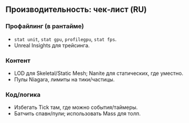 ## Производительность: чек‑лист (RU)

### Профайлинг (в рантайме)
- `stat unit`, `stat gpu`, `profilegpu`, `stat fps`.
- Unreal Insights для трейсинга.

### Контент
- LOD для Skeletal/Static Mesh; Nanite для статических, где уместно.
- Пулы Niagara, лимиты на тики/частицы.

### Код/логика
- Избегать Tick там, где можно события/таймеры.
- Батчить спавн/пули; использовать Mass для толп.






